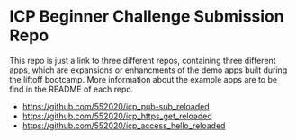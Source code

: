 # ICP Beginner Challenge Submission Repo

This repo is just a link to three different repos, containing three different apps, which are expansions or enhancments of the demo apps built during the liftoff bootcamp. More information about the example apps are to be find in the README of each repo.

- https://github.com/552020/icp_pub-sub_reloaded
- https://github.com/552020/icp_https_get_reloaded
- https://github.com/552020/icp_access_hello_reloaded
